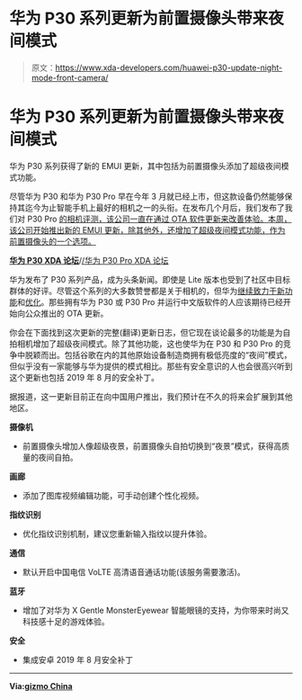 # 华为 P30 系列更新为前置摄像头带来夜间模式

> 原文：<https://www.xda-developers.com/huawei-p30-update-night-mode-front-camera/>

# 华为 P30 系列更新为前置摄像头带来夜间模式

华为 P30 系列获得了新的 EMUI 更新，其中包括为前置摄像头添加了超级夜间模式功能。

尽管华为 P30 和华为 P30 Pro 早在今年 3 月就已经上市，但这款设备仍然能够保持其迄今为止智能手机上最好的相机之一的头衔。在发布几个月后，我们发布了我们对 P30 Pro [的相机评测，该公司一直在通过 OTA 软件更新来改善体验。本周，该公司开始推出新的 EMUI 更新，除其他外，还增加了超级夜间模式功能，作为前置摄像头的一个选项。](https://www.xda-developers.com/huawei-p30-pro-camera-review/)

[**华为 P30 XDA 论坛**](https://forum.xda-developers.com/huawei-p30)/[/华为 P30 Pro XDA 论坛](https://forum.xda-developers.com/huawei-p30-pro)

华为发布了 P30 系列产品，成为头条新闻。即使是 Lite 版本也受到了社区中目标群体的好评。尽管这个系列的大多数赞誉都是关于相机的，但华为[继续致力于新功能](https://www.xda-developers.com/huawei-p30-pro-honor-view-20-night-vision/)和[优化](https://www.xda-developers.com/huawei-p30-pro-update-emui-dc-dimming-low-latency-bluetooth/)。那些拥有华为 P30 或 P30 Pro 并运行中文版软件的人应该期待已经开始向公众推出的 OTA 更新。

你会在下面找到这次更新的完整(翻译)更新日志，但它现在谈论最多的功能是为自拍相机增加了超级夜间模式。除了其他功能，这也使华为在 P30 和 P30 Pro 的竞争中脱颖而出。包括谷歌在内的其他原始设备制造商拥有极低亮度的“夜间”模式，但似乎没有一家能够与华为提供的模式相比。那些有安全意识的人也会很高兴听到这个更新也包括 2019 年 8 月的安全补丁。

据报道，这一更新目前正在向中国用户推出，我们预计在不久的将来会扩展到其他地区。

**摄像机**

*   前置摄像头增加人像超级夜景，前置摄像头自拍切换到“夜景”模式，获得高质量的夜间自拍。

**画廊**

*   添加了图库视频编辑功能，可手动创建个性化视频。

**指纹识别**

*   优化指纹识别机制，建议您重新输入指纹以提升体验。

**通信**

*   默认开启中国电信 VoLTE 高清语音通话功能(该服务需要激活)。

**蓝牙**

*   增加了对华为 X Gentle MonsterEyewear 智能眼镜的支持，为你带来时尚又科技感十足的游戏体验。

**安全**

*   集成安卓 2019 年 8 月安全补丁

* * *

**Via:[gizmo China](https://www.gizmochina.com/2019/08/13/huawei-p30-and-p30-pro-get-super-night-mode-for-selfie-camera-in-new-update/)**